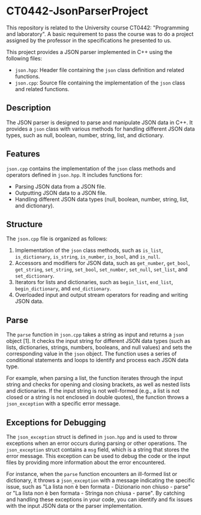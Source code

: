 # CT0442-JsonParserProject
This repository is related to the University course CT0442: "Programming and laboratory". A basic requirement to pass the course was to do a project assigned by the professor in the specifications he presented to us.

This project provides a JSON parser implemented in C++ using the following files:

- `json.hpp`: Header file containing the `json` class definition and related functions.
- `json.cpp`: Source file containing the implementation of the `json` class and related functions.

## Description

The JSON parser is designed to parse and manipulate JSON data in C++. It provides a `json` class with various methods for handling different JSON data types, such as null, boolean, number, string, list, and dictionary.

## Features

`json.cpp` contains the implementation of the `json` class methods and operators defined in `json.hpp`. It includes functions for:

- Parsing JSON data from a JSON file.
- Outputting JSON data to a JSON file.
- Handling different JSON data types (null, boolean, number, string, list, and dictionary).

## Structure

The `json.cpp` file is organized as follows:

1. Implementation of the `json` class methods, such as `is_list`, `is_dictionary`, `is_string`, `is_number`, `is_bool`, and `is_null`.
2. Accessors and modifiers for JSON data, such as `get_number`, `get_bool`, `get_string`, `set_string`, `set_bool`, `set_number`, `set_null`, `set_list`, and `set_dictionary`.
3. Iterators for lists and dictionaries, such as `begin_list`, `end_list`, `begin_dictionary`, and `end_dictionary`.
4. Overloaded input and output stream operators for reading and writing JSON data.

## Parse

The `parse` function in `json.cpp` takes a string as input and returns a `json` object [1]. It checks the input string for different JSON data types (such as lists, dictionaries, strings, numbers, booleans, and null values) and sets the corresponding value in the `json` object. The function uses a series of conditional statements and loops to identify and process each JSON data type.

For example, when parsing a list, the function iterates through the input string and checks for opening and closing brackets, as well as nested lists and dictionaries. If the input string is not well-formed (e.g., a list is not closed or a string is not enclosed in double quotes), the function throws a `json_exception` with a specific error message.

## Exceptions for Debugging

The `json_exception` struct is defined in `json.hpp` and is used to throw exceptions when an error occurs during parsing or other operations. The `json_exception` struct contains a `msg` field, which is a string that stores the error message. This exception can be used to debug the code or the input files by providing more information about the error encountered.

For instance, when the `parse` function encounters an ill-formed list or dictionary, it throws a `json_exception` with a message indicating the specific issue, such as "La lista non è ben formata - Dizionario non chiuso - parse" or "La lista non è ben formata - Stringa non chiusa - parse". By catching and handling these exceptions in your code, you can identify and fix issues with the input JSON data or the parser implementation.
